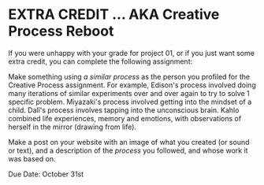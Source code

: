 # EXTRA CREDIT ... AKA Creative Process Reboot

If you were unhappy with your grade for project 01, or if you just want some extra credit, you can complete the following assignment:

Make something using *a similar process* as the person you profiled for the Creative Process assignment. For example, Edison's process involved doing many iterations of similar experiments over and over again to try to solve 1 specific problem. Miyazaki's process involved getting into the mindset of a child. Dalî's process involves tapping into the unconscious brain. Kahlo combined life experiences, memory and emotions, with observations of herself in the mirror (drawing from life). 

Make a post on your website with an image of what you created (or sound or text), and a description of the *process* you followed, and whose work it was based on.  

Due Date: October 31st 
